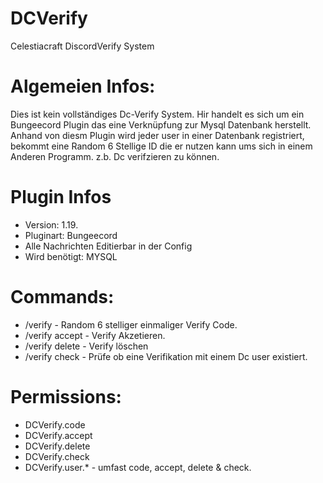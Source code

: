 # DCVerify
Celestiacraft DiscordVerify System
# Algemeien Infos: 

Dies ist kein vollständiges Dc-Verify System. Hir handelt es sich um ein Bungeecord Plugin das eine Verknüpfung zur Mysql Datenbank herstellt. Anhand von diesm Plugin wird jeder user in einer Datenbank registriert, bekommt eine Random 6 Stellige ID die er nutzen kann ums sich in einem Anderen Programm. z.b. Dc verifzieren zu können. 

# Plugin Infos
- Version: 1.19.
- Pluginart: Bungeecord
- Alle Nachrichten Editierbar in der Config
- Wird benötigt: MYSQL 

# Commands:
- /verify - Random 6 stelliger einmaliger Verify Code. 
- /verify accept - Verify Akzetieren.
- /verify delete - Verify löschen 
- /verify check - Prüfe ob eine Verifikation mit einem Dc user existiert.

# Permissions:
- DCVerify.code
- DCVerify.accept 
- DCVerify.delete 
- DCVerify.check
- DCVerify.user.* - umfast code, accept, delete & check.
